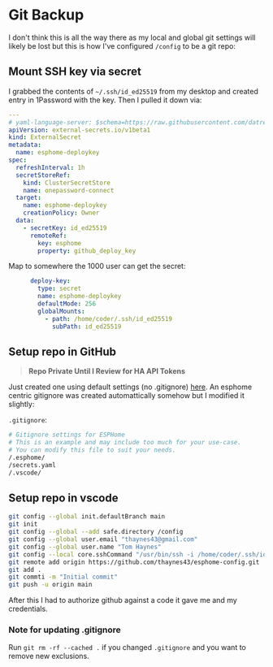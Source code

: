 # Git Backup

I don't think this is all the way there as my local and global git settings will likely be lost but this is how I've configured `/config` to be a git repo:

## Mount SSH key via secret

I grabbed the contents of `~/.ssh/id_ed25519` from my desktop and created entry in 1Password with the key. Then I pulled it down via:

```yaml
---
# yaml-language-server: $schema=https://raw.githubusercontent.com/datreeio/CRDs-catalog/main/external-secrets.io/externalsecret_v1beta1.json
apiVersion: external-secrets.io/v1beta1
kind: ExternalSecret
metadata:
  name: esphome-deploykey
spec:
  refreshInterval: 1h
  secretStoreRef:
    kind: ClusterSecretStore
    name: onepassword-connect
  target:
    name: esphome-deploykey
    creationPolicy: Owner
  data:
    - secretKey: id_ed25519
      remoteRef:
        key: esphome
        property: github_deploy_key
```
Map to somewhere the 1000 user can get the secret:

```yaml
      deploy-key:
        type: secret
        name: esphome-deploykey
        defaultMode: 256
        globalMounts:
          - path: /home/coder/.ssh/id_ed25519
            subPath: id_ed25519
```

## Setup repo in GitHub

> **Repo Private Until I Review for HA API Tokens**

Just created one using default settings (no .gitignore) [here](https://github.com/thaynes43/esphome-config). An esphome centric gitignore was created automattically somehow but I modified it slightly:

`.gitignore`:
```bash
# Gitignore settings for ESPHome
# This is an example and may include too much for your use-case.
# You can modify this file to suit your needs.
/.esphome/
/secrets.yaml
/.vscode/
```

## Setup repo in vscode

```bash
git config --global init.defaultBranch main
git init
git config --global --add safe.directory /config
git config --global user.email "thaynes43@gmail.com"
git config --global user.name "Tom Haynes"
git config --local core.sshCommand "/usr/bin/ssh -i /home/coder/.ssh/id_ed25519"
git remote add origin https://github.com/thaynes43/esphome-config.git
git add .
git commti -m "Initial commit"
git push -u origin main
```

After this I had to authorize github against a code it gave me and my credentials. 

### Note for updating .gitignore

Run `git rm -rf --cached .` if you changed `.gitignore` and you want to remove new exclusions.